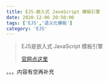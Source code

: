 ```yaml
---
title: EJS-嵌入式 JavaScript 模板引擎
date: 2020-12-06 20:50:00
tags: ['EJS','语义化模板']
category: 'EJS'
---
```


> EJS是嵌入式 JavaScript 模板引擎
>
> [官网点这里](https://ejs.bootcss.com/)

。。。内容有空再补充

